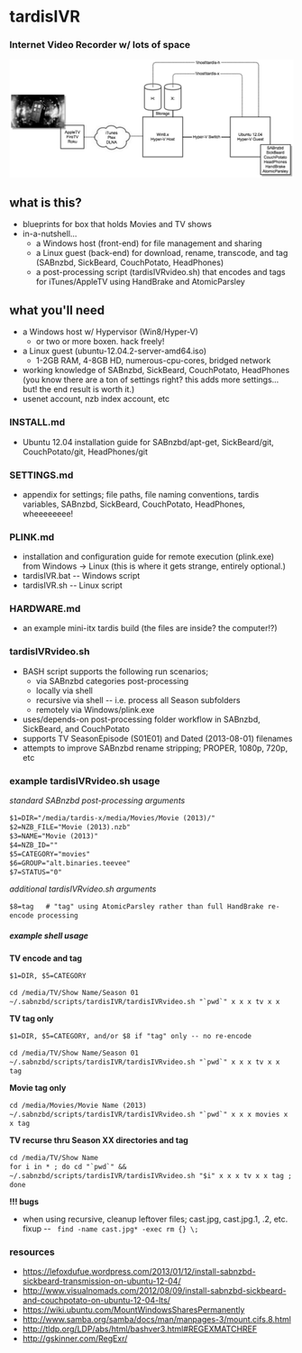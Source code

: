 # tardisIVR
### Internet Video Recorder w/ lots of space
![alt text](https://github.com/scrathe/tardisIVR/blob/master/graphics/tardisIVR.png?raw=true "tardisIVR Blueprint")

## what is this?
* blueprints for box that holds Movies and TV shows
* in-a-nutshell...
  * a Windows host (front-end) for file management and sharing
  * a Linux guest (back-end) for download, rename, transcode, and tag (SABnzbd, SickBeard, CouchPotato, HeadPhones)
  * a post-processing script (tardisIVRvideo.sh) that encodes and tags for iTunes/AppleTV using HandBrake and AtomicParsley

## what you'll need
* a Windows host w/ Hypervisor (Win8/Hyper-V)
  * or two or more boxen.  hack freely!
* a Linux guest (ubuntu-12.04.2-server-amd64.iso)
  * 1-2GB RAM, 4-8GB HD, numerous-cpu-cores, bridged network
* working knowledge of SABnzbd, SickBeard, CouchPotato, HeadPhones (you know there are a ton of settings right?  this adds more settings... but! the end result is worth it.)
* usenet account, nzb index account, etc

### INSTALL.md
* Ubuntu 12.04 installation guide for SABnzbd/apt-get, SickBeard/git, CouchPotato/git, HeadPhones/git

### SETTINGS.md
* appendix for settings;  file paths, file naming conventions, tardis variables, SABnzbd, SickBeard, CouchPotato, HeadPhones, wheeeeeeee!
 
### PLINK.md
* installation and configuration guide for remote execution (plink.exe) from Windows -> Linux (this is where it gets strange, entirely optional.)
* tardisIVR.bat -- Windows script
* tardisIVR.sh -- Linux script

### HARDWARE.md
* an example mini-itx tardis build (the files are inside? the computer!?)

### tardisIVRvideo.sh
* BASH script supports the following run scenarios;
  * via SABnzbd categories post-processing
  * locally via shell
  * recursive via shell -- i.e. process all Season subfolders
  * remotely via Windows/plink.exe
* uses/depends-on post-processing folder workflow in SABnzbd, SickBeard, and CouchPotato
* supports TV SeasonEpisode (S01E01) and Dated (2013-08-01) filenames
* attempts to improve SABnzbd rename stripping; PROPER, 1080p, 720p, etc

### example tardisIVRvideo.sh usage
*standard SABnzbd post-processing arguments*
```
$1=DIR="/media/tardis-x/media/Movies/Movie (2013)/"
$2=NZB_FILE="Movie (2013).nzb"
$3=NAME="Movie (2013)"
$4=NZB_ID=""
$5=CATEGORY="movies"
$6=GROUP="alt.binaries.teevee"
$7=STATUS="0"
```
*additional tardisIVRvideo.sh arguments*
```
$8=tag   # "tag" using AtomicParsley rather than full HandBrake re-encode processing
```
##### example shell usage
**TV encode and tag**
```
$1=DIR, $5=CATEGORY
```
```
cd /media/TV/Show Name/Season 01
~/.sabnzbd/scripts/tardisIVR/tardisIVRvideo.sh "`pwd`" x x x tv x x
```
**TV tag only**
```
$1=DIR, $5=CATEGORY, and/or $8 if "tag" only -- no re-encode
```
```
cd /media/TV/Show Name/Season 01
~/.sabnzbd/scripts/tardisIVR/tardisIVRvideo.sh "`pwd`" x x x tv x x tag
```
**Movie tag only**
```
cd /media/Movies/Movie Name (2013)
~/.sabnzbd/scripts/tardisIVR/tardisIVRvideo.sh "`pwd`" x x x movies x x tag
```
**TV recurse thru Season XX directories and tag**
```
cd /media/TV/Show Name
for i in * ; do cd "`pwd`" && ~/.sabnzbd/scripts/tardisIVR/tardisIVRvideo.sh "$i" x x x tv x x tag ; done
```
**!!! bugs**
* when using recursive, cleanup leftover files; cast.jpg, cast.jpg.1, .2, etc.  fixup -- ```
find -name cast.jpg* -exec rm {} \;```

### resources
* https://lefoxdufue.wordpress.com/2013/01/12/install-sabnzbd-sickbeard-transmission-on-ubuntu-12-04/
* http://www.visualnomads.com/2012/08/09/install-sabnzbd-sickbeard-and-couchpotato-on-ubuntu-12-04-lts/
* https://wiki.ubuntu.com/MountWindowsSharesPermanently
* http://www.samba.org/samba/docs/man/manpages-3/mount.cifs.8.html
* http://tldp.org/LDP/abs/html/bashver3.html#REGEXMATCHREF
* http://gskinner.com/RegExr/

